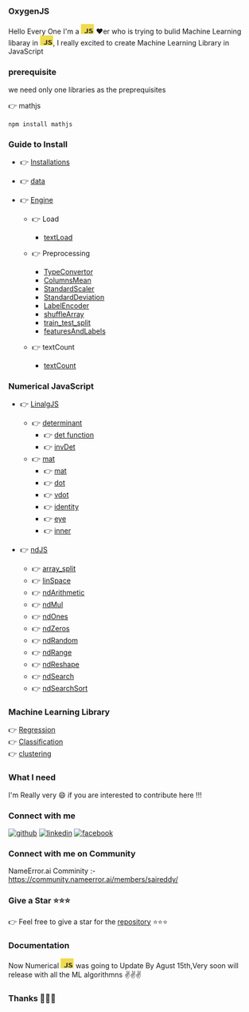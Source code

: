 ### OxygenJS

Hello Every One I'm a <img src="https://raw.githubusercontent.com/github/explore/80688e429a7d4ef2fca1e82350fe8e3517d3494d/topics/javascript/javascript.png" width="26" height="20"> :heart:er who is trying to bulid Machine Learning libaray in <img src="https://raw.githubusercontent.com/github/explore/80688e429a7d4ef2fca1e82350fe8e3517d3494d/topics/javascript/javascript.png" width="26" height="20">, I really excited to create Machine Learning Library in JavaScript

### prerequisite

we need only one libraries as the preprequisites 

:point_right: mathjs   

    npm install mathjs
    

### Guide to Install
* :point_right: [Installations](https://github.com/saichandrareddy1/OxygenJS/blob/master/Docs/Installation.md)                 

* :point_right: [data](https://github.com/saichandrareddy1/OxygenJS/blob/master/Docs/Data.md)          

* :point_right: [Engine](https://github.com/saichandrareddy1/OxygenJS/blob/master/Docs/Engine.md)                

    * :point_right: Load  

        * [textLoad](https://github.com/saichandrareddy1/OxygenJS/blob/master/Docs/Engine.md#load)

    * :point_right: Preprocessing  

        * [TypeConvertor](https://github.com/saichandrareddy1/OxygenJS/blob/master/Docs/Engine.md#typeconvertor)
        * [ColumnsMean](https://github.com/saichandrareddy1/OxygenJS/blob/master/Docs/Engine.md#columnsmean)
        * [StandardScaler](https://github.com/saichandrareddy1/OxygenJS/blob/master/Docs/Engine.md#standardscaler)
        * [StandardDeviation](https://github.com/saichandrareddy1/OxygenJS/blob/master/Docs/Engine.md#standarddeviation)
        * [LabelEncoder](https://github.com/saichandrareddy1/OxygenJS/blob/master/Docs/Engine.md#labelencoder)
        * [shuffleArray](https://github.com/saichandrareddy1/OxygenJS/blob/master/Docs/Engine.md#shufflearray)
        * [train_test_split](https://github.com/saichandrareddy1/OxygenJS/blob/master/Docs/Engine.md#train_test_split)
        * [featuresAndLabels](https://github.com/saichandrareddy1/OxygenJS/blob/master/Docs/Engine.md#featuresandlabels) 
                                                    
    * :point_right: textCount       

        * [textCount](https://github.com/saichandrareddy1/OxygenJS/blob/master/Docs/Engine.md#textcount)    



### Numerical JavaScript
* :point_right: [LinalgJS](https://github.com/saichandrareddy1/OxygenJS/blob/master/Docs/LinalgJS.md)  

    * :point_right: [determinant](https://github.com/saichandrareddy1/OxygenJS/blob/master/Docs/LinalgJS.md#det)       
        * :point_right: [det function](https://github.com/saichandrareddy1/OxygenJS/blob/master/Docs/LinalgJS.md#det-function)
        * :point_right: [invDet](https://github.com/saichandrareddy1/OxygenJS/blob/master/Docs/LinalgJS.md#inverse-determinant)
    * :point_right: [mat](https://github.com/saichandrareddy1/OxygenJS/blob/master/Docs/LinalgJS.md#mat)      
         * :point_right: [mat](https://github.com/saichandrareddy1/OxygenJS/blob/master/Docs/LinalgJS.md#mat-1)
         * :point_right: [dot](https://github.com/saichandrareddy1/OxygenJS/blob/master/Docs/LinalgJS.md#dot)
         * :point_right: [vdot](https://github.com/saichandrareddy1/OxygenJS/blob/master/Docs/LinalgJS.md#vdot)
         * :point_right: [identity](https://github.com/saichandrareddy1/OxygenJS/blob/master/Docs/LinalgJS.md#vdot)
         * :point_right: [eye](https://github.com/saichandrareddy1/OxygenJS/blob/master/Docs/LinalgJS.md#eye)
         * :point_right: [inner](https://github.com/saichandrareddy1/OxygenJS/blob/master/Docs/LinalgJS.md#inner)

         
* :point_right: [ndJS](https://github.com/saichandrareddy1/OxygenJS/blob/master/Docs/ndJS.md)                    

    * :point_right: [array_split](https://github.com/saichandrareddy1/OxygenJS/blob/master/Docs/ndJS.md#array-split)                                                                
    * :point_right: [linSpace](https://github.com/saichandrareddy1/OxygenJS/blob/master/Docs/ndJS.md#linspace)                                                          
    * :point_right: [ndArithmetic](https://github.com/saichandrareddy1/OxygenJS/blob/master/Docs/ndJS.md#ndarithmetic)                                                                   
    * :point_right: [ndMul](https://github.com/saichandrareddy1/OxygenJS/blob/master/Docs/ndJS.md#ndmul)                                                                       
    * :point_right: [ndOnes](https://github.com/saichandrareddy1/OxygenJS/blob/master/Docs/ndJS.md#ndones)                                                            
    * :point_right: [ndZeros](https://github.com/saichandrareddy1/OxygenJS/blob/master/Docs/ndJS.md#ndzeros)                                                             
    * :point_right: [ndRandom](https://github.com/saichandrareddy1/OxygenJS/blob/master/Docs/ndJS.md#ndrandom)                                                    
    * :point_right: [ndRange](https://github.com/saichandrareddy1/OxygenJS/blob/master/Docs/ndJS.md#ndrange)                                                                      
    * :point_right: [ndReshape](https://github.com/saichandrareddy1/OxygenJS/blob/master/Docs/ndJS.md#ndreshape)                                                   
    * :point_right: [ndSearch](https://github.com/saichandrareddy1/OxygenJS/blob/master/Docs/ndJS.md#ndsearch)                                                                    
    * :point_right: [ndSearchSort](https://github.com/saichandrareddy1/OxygenJS/blob/master/Docs/ndJS.md#ndsearchsort) 

        
### Machine Learning Library
:point_right: [Regression](https://github.com/saichandrareddy1/OxygenJS/blob/master/Docs/Comming.md)           
:point_right: [Classification](https://github.com/saichandrareddy1/OxygenJS/blob/master/Docs/Comming.md)       
:point_right: [clustering](https://github.com/saichandrareddy1/OxygenJS/blob/master/Docs/Comming.md)           


### What I need

I'm Really very :smile: if you are interested to contribute here !!!

### Connect with me

[![github](https://cloud.githubusercontent.com/assets/17016297/18839843/0e06a67a-83d2-11e6-993a-b35a182500e0.png)][1]
[![linkedin](https://cloud.githubusercontent.com/assets/17016297/18839848/0fc7e74e-83d2-11e6-8c6a-277fc9d6e067.png)][3]
[![facebook](https://cloud.githubusercontent.com/assets/17016297/18839836/0a06deb4-83d2-11e6-8078-1d0974af0f63.png)][2]

[1]: https://github.com/saichandrareddy1
[2]: https://www.linkedin.com/in/sai-chandra-reddy-vuta-946b2b133/
[3]: https://www.facebook.com/saichandrareddy.vuta

### Connect with me on Community
NameError.ai Comminity :- https://community.nameerror.ai/members/saireddy/

### Give a Star :star::star::star:

:point_right: Feel free to give a star for the [repository](https://github.com/saichandrareddy1/OxygenJS) :star::star::star:

### Documentation

Now Numerical  <img src="https://raw.githubusercontent.com/github/explore/80688e429a7d4ef2fca1e82350fe8e3517d3494d/topics/javascript/javascript.png" width="26" height="20">  was going to Update By Agust 15th,Very soon will release with all the ML algorithmns :v::v::v:


### Thanks :pray::pray::pray:
